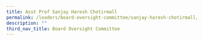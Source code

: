 ```yaml
---
title: Asst Prof Sanjay Haresh Chotirmall
permalink: /leaders/board-oversight-committee/sanjay-haresh-chotirmall/
description: ""
third_nav_title: Board Oversight Committee
---
```

